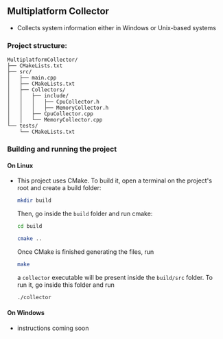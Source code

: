 ## Multiplatform Collector

* Collects system information either in Windows or Unix-based systems

### Project structure:

```
MultiplatformCollector/
├── CMakeLists.txt
├── src/
│   ├── main.cpp
│   ├── CMakeLists.txt
│   ├── Collectors/
│   │   ├── include/
│   │   │   ├── CpuCollector.h
│   │   │   ├── MemoryCollector.h
│   │   ├── CpuCollector.cpp
│   │   └── MemoryCollector.cpp
└── tests/
    └── CMakeLists.txt
```

### Building and running the project

#### On Linux
* This project uses CMake. To build it, open a terminal on the project's root and create a build folder:
  
    ``` bash
    mkdir build
    ```
    Then, go inside the `build` folder and run cmake:

    ``` bash
    cd build

    cmake ..
    ```
    Once CMake is finished generating the files, run

    ``` bash
    make
    ```

    a `collector` executable will be present inside the `build/src` folder. To run it, go inside this folder and run 

    ``` bash
    ./collector
    ```

#### On Windows
  * instructions coming soon